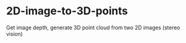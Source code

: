 # 2D-image-to-3D-points
Get image depth, generate 3D point cloud from two 2D images (stereo vision)

